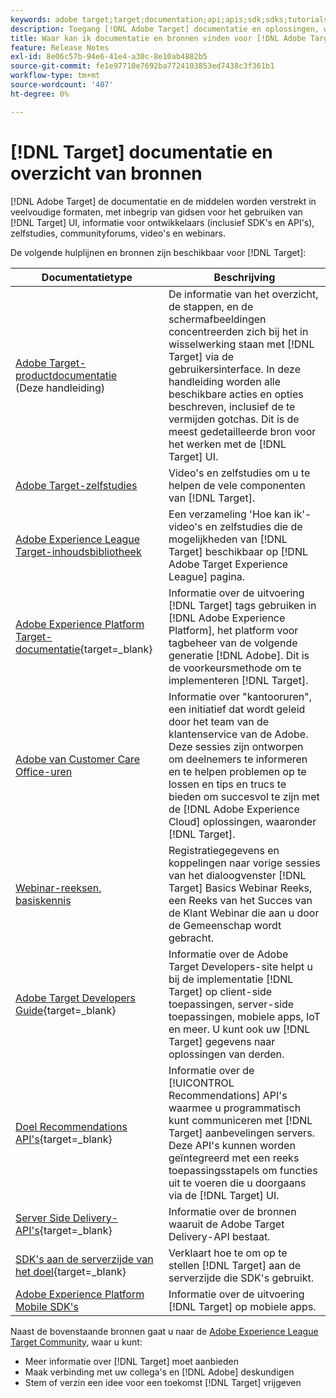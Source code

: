 ```yaml
---
keywords: adobe target;target;documentation;api;apis;sdk;sdks;tutorials;doc;documentatie
description: Toegang [!DNL Adobe Target] documentatie en oplossingen, waaronder online Help, zelfstudies, video's en documentatie voor ontwikkelaars (SDK's, API's en JavaScript-bibliotheken).
title: Waar kan ik documentatie en bronnen vinden voor [!DNL Adobe Target]?
feature: Release Notes
exl-id: 8e06c57b-94e6-41e4-a30c-8e10ab4882b5
source-git-commit: fe1e97710e7692ba7724103853ed7438c3f361b1
workflow-type: tm+mt
source-wordcount: '407'
ht-degree: 0%

---
```


# [!DNL Target] documentatie en overzicht van bronnen

[!DNL Adobe Target] de documentatie en de middelen worden verstrekt in veelvoudige formaten, met inbegrip van gidsen voor het gebruiken van [!DNL Target] UI, informatie voor ontwikkelaars (inclusief SDK&#39;s en API&#39;s), zelfstudies, communityforums, video&#39;s en webinars.

De volgende hulplijnen en bronnen zijn beschikbaar voor [!DNL Target]:

| Documentatietype | Beschrijving |
| --- | --- |
| [Adobe Target-productdocumentatie](/help/main/target-home.md)<br>(Deze handleiding) | De informatie van het overzicht, de stappen, en de schermafbeeldingen concentreerden zich bij het in wisselwerking staan met [!DNL Target] via de gebruikersinterface. In deze handleiding worden alle beschikbare acties en opties beschreven, inclusief de te vermijden gotchas. Dit is de meest gedetailleerde bron voor het werken met de [!DNL Target] UI. |
| [Adobe Target-zelfstudies](https://experienceleague.adobe.com/docs/target-learn/tutorials/overview.html?lang=nl-NL) | Video&#39;s en zelfstudies om u te helpen de vele componenten van [!DNL Target]. |
| [Adobe Experience League Target-inhoudsbibliotheek](https://guided.adobe.com/#recommended/solutions/target) | Een verzameling &#39;Hoe kan ik&#39;-video&#39;s en zelfstudies die de mogelijkheden van [!DNL Target] beschikbaar op [!DNL Adobe Target Experience League] pagina. |
| [Adobe Experience Platform Target-documentatie](https://experienceleague.adobe.com/docs/target-dev/developer/client-side/at-js-implementation/deploy-at-js/implement-target-using-adobe-launch.html?lang=nl-NL){target=_blank} | Informatie over de uitvoering [!DNL Target] tags gebruiken in [!DNL Adobe Experience Platform], het platform voor tagbeheer van de volgende generatie [!DNL Adobe]. Dit is de voorkeursmethode om te implementeren [!DNL Target]. |
| [Adobe van Customer Care Office-uren](/help/main/cmp-resources-and-contact-information.md#concept_58EA30379D3B48C4848BA2A8C464A5B7) | Informatie over &quot;kantooruren&quot;, een initiatief dat wordt geleid door het team van de klantenservice van de Adobe. Deze sessies zijn ontworpen om deelnemers te informeren en te helpen problemen op te lossen en tips en trucs te bieden om succesvol te zijn met de [!DNL Adobe Experience Cloud] oplossingen, waaronder [!DNL Target]. |
| [Webinar-reeksen, basiskennis](https://landing.adobe.com/acs/2018/na/adobe-target/registration.html) | Registratiegegevens en koppelingen naar vorige sessies van het dialoogvenster [!DNL Target] Basics Webinar Reeks, een Reeks van het Succes van de Klant Webinar die aan u door de Gemeenschap wordt gebracht. |
| [Adobe Target Developers Guide](https://experienceleague.adobe.com/docs/target-dev/developer/overview.html?lang=nl-NL){target=_blank} | Informatie over de Adobe Target Developers-site helpt u bij de implementatie [!DNL Target] op client-side toepassingen, server-side toepassingen, mobiele apps, IoT en meer. U kunt ook uw [!DNL Target] gegevens naar oplossingen van derden. |
| [Doel Recommendations API&#39;s](https://experienceleague.adobe.com/docs/target-dev/developer/api/recommendations-api/overview.html?lang=nl-NL){target=_blank} | Informatie over de [!UICONTROL Recommendations] API&#39;s waarmee u programmatisch kunt communiceren met [!DNL Target] aanbevelingen servers. Deze API&#39;s kunnen worden geïntegreerd met een reeks toepassingsstapels om functies uit te voeren die u doorgaans via de [!DNL Target] UI. |
| [Server Side Delivery-API&#39;s](https://experienceleague.adobe.com/docs/target-dev/developer/server-side/server-side-overview.html?lang=nl-NL){target=_blank} | Informatie over de bronnen waaruit de Adobe Target Delivery-API bestaat. |
| [SDK&#39;s aan de serverzijde van het doel](https://experienceleague.adobe.com/docs/target-dev/developer/server-side/getting-started.html?lang=nl-NL){target=_blank} | Verklaart hoe te om op te stellen [!DNL Target] aan de serverzijde die SDK&#39;s gebruikt. |
| [Adobe Experience Platform Mobile SDK&#39;s](https://experienceleague.adobe.com/docs/mobile.html?lang=nl-NL) | Informatie over de uitvoering [!DNL Target] op mobiele apps. |

Naast de bovenstaande bronnen gaat u naar de [Adobe Experience League Target Community](https://experienceleaguecommunities.adobe.com/t5/adobe-target/ct-p/adobe-target-community), waar u kunt:

* Meer informatie over [!DNL Target] moet aanbieden
* Maak verbinding met uw collega&#39;s en [!DNL Adobe] deskundigen
* Stem of verzin een idee voor een toekomst [!DNL Target] vrijgeven